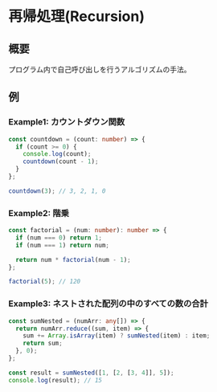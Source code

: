 # 再帰処理(Recursion)

## 概要

プログラム内で自己呼び出しを行うアルゴリズムの手法。

## 例

### Example1: カウントダウン関数

```ts
const countdown = (count: number) => {
  if (count >= 0) {
    console.log(count);
    countdown(count - 1);
  }
};

countdown(3); // 3, 2, 1, 0
```

### Example2: 階乗

```ts
const factorial = (num: number): number => {
  if (num === 0) return 1;
  if (num === 1) return num;

  return num * factorial(num - 1);
};

factorial(5); // 120
```

### Example3: ネストされた配列の中のすべての数の合計

```ts
const sumNested = (numArr: any[]) => {
  return numArr.reduce((sum, item) => {
    sum += Array.isArray(item) ? sumNested(item) : item;
    return sum;
  }, 0);
};

const result = sumNested([1, [2, [3, 4]], 5]);
console.log(result); // 15
```
